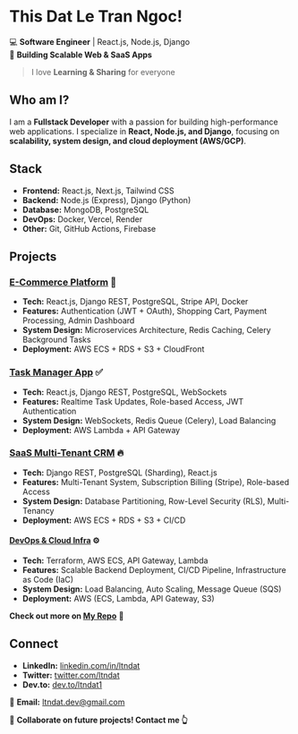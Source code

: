 # This Dat Le Tran Ngoc!  

💻 **Software Engineer** | React.js, Node.js, Django  
🚀 **Building Scalable Web & SaaS Apps**  
>I love **Learning & Sharing** for everyone   


## Who am I?
I am a **Fullstack Developer** with a passion for building high-performance web applications. I specialize in **React, Node.js, and Django**, focusing on **scalability, system design, and cloud deployment (AWS/GCP)**.  


## Stack  
- **Frontend:** React.js, Next.js, Tailwind CSS  
- **Backend:** Node.js (Express), Django (Python)  
- **Database:** MongoDB, PostgreSQL  
- **DevOps:** Docker, Vercel, Render  
- **Other:** Git, GitHub Actions, Firebase  


## Projects  

### [E-Commerce Platform](https://github.com/ltndat/ecommerce-app) 🛒   
- **Tech:** React.js, Django REST, PostgreSQL, Stripe API, Docker  
- **Features:** Authentication (JWT + OAuth), Shopping Cart, Payment Processing, Admin Dashboard  
- **System Design:** Microservices Architecture, Redis Caching, Celery Background Tasks  
- **Deployment:** AWS ECS + RDS + S3 + CloudFront  

### [Task Manager App](https://github.com/ltndat/task-manager) ✅   
- **Tech:** React.js, Django REST, PostgreSQL, WebSockets  
- **Features:** Realtime Task Updates, Role-based Access, JWT Authentication  
- **System Design:** WebSockets, Redis Queue (Celery), Load Balancing  
- **Deployment:** AWS Lambda + API Gateway  

### [SaaS Multi-Tenant CRM](https://github.com/ltndat/saas-crm) 🔥   
- **Tech:** Django REST, PostgreSQL (Sharding), React.js  
- **Features:** Multi-Tenant System, Subscription Billing (Stripe), Role-based Access  
- **System Design:** Database Partitioning, Row-Level Security (RLS), Multi-Tenancy  
- **Deployment:** AWS ECS + RDS + S3 + CI/CD  

#### [DevOps & Cloud Infra](https://github.com/ltndat/devops-project) ⚙️   
- **Tech:** Terraform, AWS ECS, API Gateway, Lambda  
- **Features:** Scalable Backend Deployment, CI/CD Pipeline, Infrastructure as Code (IaC)  
- **System Design:** Load Balancing, Auto Scaling, Message Queue (SQS)  
- **Deployment:** AWS (ECS, Lambda, API Gateway, S3)  

**Check out more on [My Repo](https://github.com/ltndat?tab=repositories)** 🔗   


## Connect

- **LinkedIn:** [linkedin.com/in/ltndat](https://www.linkedin.com/in/ltndat)  
- **Twitter:** [twitter.com/ltndat](https://twitter.com/ltndat)  
- **Dev.to:** [dev.to/ltndat1](https://dev.to/ltndat1)  

📩 **Email:** ltndat.dev@gmail.com 

💬 **Collaborate on future projects! Contact me 👆**
